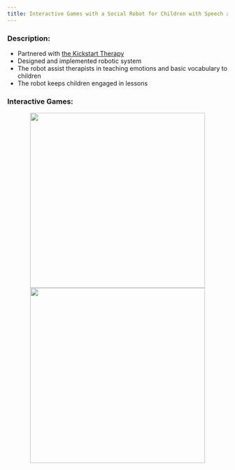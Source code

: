 ```yaml
---
title: Interactive Games with a Social Robot for Children with Speech and Language Disabilities
---
```

### Description: 
- Partnered with [the Kickstart Therapy](https://www.kickstarttherapy.com)
- Designed and implemented robotic system
- The robot assist therapists in teaching emotions and basic vocabulary to children 
- The robot keeps children engaged in lessons

### Interactive Games:
<center>
<div class="row">
  <div class="column">
   <img src ="https://github.com/user-attachments/assets/1b7a4753-8360-40b7-ab72-e754c19dab47" width="400" position ="relative">
  </div>
</div>
</center>

<center>
  <div>
  <div class="column">
   <img src="https://github.com/user-attachments/assets/870f1a32-5ee9-4671-9ede-2375d868800f" width="400" position= "relative">
  </div>
  </div>
</center>


